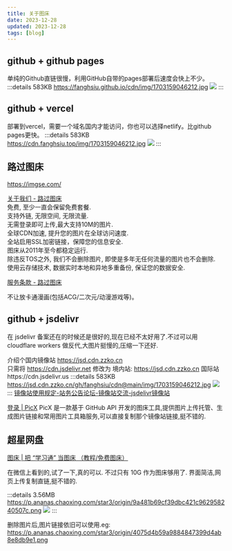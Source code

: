 ```yaml
---
title: 关于图床
date: 2023-12-28
updated: 2023-12-28
tags: [blog]
---
```


<!-- more -->

## github + github pages 
单纯的Github直链很慢，利用GitHub自带的pages部署后速度会快上不少。
:::details 583KB https://fanghsiu.github.io/cdn/img/1703159046212.jpg
![](https://fanghsiu.github.io/cdn/img/1703159046212.jpg)
:::

## github + vercel
部署到vercel，需要一个域名国内才能访问，你也可以选择netlify。比github pages更快。
:::details 583KB https://cdn.fanghsiu.top/img/1703159046212.jpg
![](https://cdn.fanghsiu.top/img/1703159046212.jpg)
:::
## 路过图床

https://imgse.com/

[关于我们 - 路过图床](https://imgse.com/page/about)<br>
免费, 至少一直会保留免费套餐.<br>
支持外链, 无限空间, 无限流量.<br>
无需登录即可上传,最大支持10M的图片.<br>
全球CDN加速, 提升您的图片在全球访问速度.<br>
全站启用SSL加密链接，保障您的信息安全.<br>
图床从2011年至今都稳定运行.<br>
除违反TOS之外, 我们不会删除图片, 即使是多年无任何流量的图片也不会删除.<br>
使用云存储技术, 数据实时本地和异地多重备份, 保证您的数据安全.

[服务条款 - 路过图床](https://imgse.com/page/tos)<div color='red'>不让放卡通漫画(包括ACG/二次元/动漫游戏等)。</div>

## github + jsdelivr

在 jsdelivr 备案还在的时候还是很好的,现在已经不太好用了.不过可以用 cloudflare workers 做反代,大图片挺慢的,压缩一下还好.

介绍个国内镜像站 https://jsd.cdn.zzko.cn<br>
只需将 https://cdn.jsdelivr.net 修改为 境内站: https://jsd.cdn.zzko.cn 国际站https://cdn.jsdelivr.us
:::details 583KB https://jsd.cdn.zzko.cn/gh/fanghsiu/cdn@main/img/1703159046212.jpg
![](https://jsd.cdn.zzko.cn/gh/fanghsiu/cdn@main/img/1703159046212.jpg)
:::
[镜像站使用规定-站务公告论坛-镜像站交流-jsdelivr镜像站](https://jsd.cdn.zzko.cn/forum-post/67.html)

[登录 | PicX](https://picx.xpoet.cn/)  PicX 是一款基于 GitHub API 开发的图床工具,提供图片上传托管、生成图片链接和常用图片工具箱服务,可以直接复制那个镜像站链接,挺不错的.

## 超星网盘

[图床 | 把 “学习通” 当图床 （教程/免费图床）](https://mp.weixin.qq.com/s?__biz=MzkzODYwODIxMQ==&mid=2247483808&idx=1&sn=ec4fff98f6380be691fec371d317fe24&chksm=c2fcd29cf58b5b8a6874e5167223c37af744648f8c9e19c4627002b35d82a8e6caf24d6e54d8&scene=132&exptype=timeline_recommend_article_extendread_samebiz#wechat_redirect)

在微信上看到的,试了一下,真的可以. 不过只有 10G 作为图床够用了. 界面简洁,网页上传复制直链,挺不错的.

:::details 3.56MB https://p.ananas.chaoxing.com/star3/origin/9a481b69cf39dbc421c962958240507c.png
![](https://p.ananas.chaoxing.com/star3/origin/9a481b69cf39dbc421c962958240507c.png)
:::

删除图片后,图片链接依旧可以使用.eg: https://p.ananas.chaoxing.com/star3/origin/4075d4b59a9884847399d4ab8e8db9e1.png
